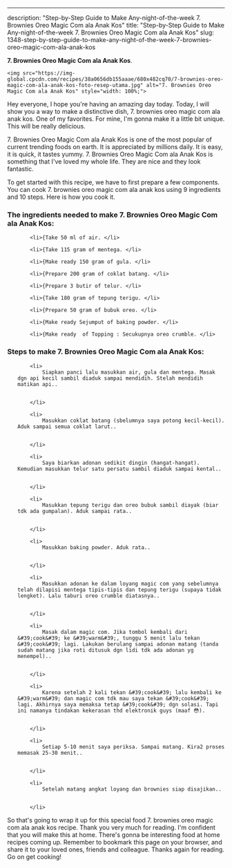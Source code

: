 ---
description: "Step-by-Step Guide to Make Any-night-of-the-week 7. Brownies Oreo Magic Com ala Anak Kos"
title: "Step-by-Step Guide to Make Any-night-of-the-week 7. Brownies Oreo Magic Com ala Anak Kos"
slug: 1348-step-by-step-guide-to-make-any-night-of-the-week-7-brownies-oreo-magic-com-ala-anak-kos

<p>
	<strong>7. Brownies Oreo Magic Com ala Anak Kos</strong>. 
	
</p>
<p>
	
	<img src="https://img-global.cpcdn.com/recipes/38a0656db155aaae/680x482cq70/7-brownies-oreo-magic-com-ala-anak-kos-foto-resep-utama.jpg" alt="7. Brownies Oreo Magic Com ala Anak Kos" style="width: 100%;">
	
	
</p>
<p>
	Hey everyone, I hope you're having an amazing day today. Today, I will show you a way to make a distinctive dish, 7. brownies oreo magic com ala anak kos. One of my favorites. For mine, I'm gonna make it a little bit unique. This will be really delicious.
</p>
	
<p>
	7. Brownies Oreo Magic Com ala Anak Kos is one of the most popular of current trending foods on earth. It is appreciated by millions daily. It is easy, it is quick, it tastes yummy. 7. Brownies Oreo Magic Com ala Anak Kos is something that I've loved my whole life. They are nice and they look fantastic.
</p>
<p>
	
</p>

<p>
To get started with this recipe, we have to first prepare a few components. You can cook 7. brownies oreo magic com ala anak kos using 9 ingredients and 10 steps. Here is how you cook it.
</p>

<h3>The ingredients needed to make 7. Brownies Oreo Magic Com ala Anak Kos:</h3>

<ol>
	
		<li>{Take 50 ml of air. </li>
	
		<li>{Take 115 gram of mentega. </li>
	
		<li>{Make ready 150 gram of gula. </li>
	
		<li>{Prepare 200 gram of coklat batang. </li>
	
		<li>{Prepare 3 butir of telur. </li>
	
		<li>{Take 180 gram of tepung terigu. </li>
	
		<li>{Prepare 50 gram of bubuk oreo. </li>
	
		<li>{Make ready Sejumput of baking powder. </li>
	
		<li>{Make ready  of Topping : Secukupnya oreo crumble. </li>
	
</ol>
<p>
	
</p>

<h3>Steps to make 7. Brownies Oreo Magic Com ala Anak Kos:</h3>

<ol>
	
		<li>
			Siapkan panci lalu masukkan air, gula dan mentega. Masak dgn api kecil sambil diaduk sampai mendidih. Stelah mendidih matikan api..
			
			
		</li>
	
		<li>
			Masukkan coklat batang (sbelumnya saya potong kecil-kecil). Aduk sampai semua coklat larut..
			
			
		</li>
	
		<li>
			Saya biarkan adonan sedikit dingin (hangat-hangat). Kemudian masukkan telur satu persatu sambil diaduk sampai kental..
			
			
		</li>
	
		<li>
			Masukkan tepung terigu dan oreo bubuk sambil diayak (biar tdk ada gumpalan). Aduk sampai rata..
			
			
		</li>
	
		<li>
			Masukkan baking powder. Aduk rata..
			
			
		</li>
	
		<li>
			Masukkan adonan ke dalam loyang magic com yang sebelumnya telah dilapisi mentega tipis-tipis dan tepung terigu (supaya tidak lengket). Lalu taburi oreo crumble diatasnya..
			
			
		</li>
	
		<li>
			Masak dalam magic com. Jika tombol kembali dari &#39;cook&#39; ke &#39;warm&#39;, tunggu 5 menit lalu tekan &#39;cook&#39; lagi. Lakukan berulang sampai adonan matang (tanda sudah matang jika roti ditusuk dgn lidi tdk ada adonan yg menempel)..
			
			
		</li>
	
		<li>
			Karena setelah 2 kali tekan &#39;cook&#39; lalu kembali ke &#39;warm&#39; dan magic com tdk mau saya tekan &#39;cook&#39; lagi. Akhirnya saya memaksa tetap &#39;cook&#39; dgn solasi. Tapi ini namanya tindakan kekerasan thd elektronik guys (maaf 😳).
			
			
		</li>
	
		<li>
			Setiap 5-10 menit saya periksa. Sampai matang. Kira2 proses memasak 25-30 menit..
			
			
		</li>
	
		<li>
			Setelah matang angkat loyang dan brownies siap disajikan..
			
			
		</li>
	
</ol>

<p>
	
</p>

<p>
	So that's going to wrap it up for this special food 7. brownies oreo magic com ala anak kos recipe. Thank you very much for reading. I'm confident that you will make this at home. There's gonna be interesting food at home recipes coming up. Remember to bookmark this page on your browser, and share it to your loved ones, friends and colleague. Thanks again for reading. Go on get cooking!
</p>
